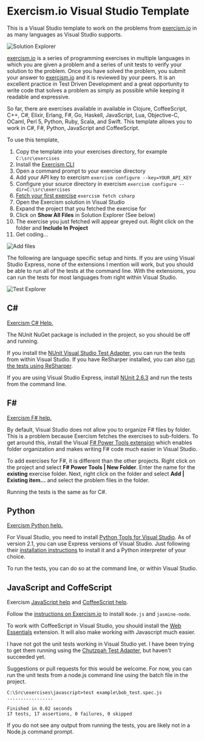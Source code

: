 # Exercism.io Visual Studio Template #

This is a Visual Studio template to work on the problems from [exercism.io](http://exercism.io) in as many languages as Visual Studio supports.

![Solution Explorer](https://raw.githubusercontent.com/rprouse/Exercism.VisualStudio/master/images/SolutionExplorer.png)

[exercism.io](http://exercism.io) is a series of programming exercises in multiple languages in which you are given a problem and a series of unit tests to verify your solution to the problem. Once you have solved the problem, you submit your answer to [exercism.io](http://exercism.io) and it is reviewed by your peers. It is an excellent practice in Test Driven Development and a great opportunity to write code that solves a problem as simply as possible while keeping it readable and expressive.

So far, there are exercises available in available in Clojure, CoffeeScript, C++, C#, Elixir, Erlang, F#, Go, Haskell, JavaScript, Lua, Objective-C, OCaml, Perl 5, Python, Ruby, Scala, and Swift. This template allows you to work in C#, F#, Python, JavaScript and CoffeeScript.

To use this template,

1. Copy the template into your exercises directory, for example `C:\src\exercises`
2. Install the [Exercism CLI](http://help.exercism.io/installing-the-cli.html)
3. Open a command prompt to your exercise directory 
4. Add your API key to exercism `exercism configure --key=YOUR_API_KEY`
5. Configure your source directory in exercism `exercism configure --dir=C:\src\exercises`
6. [Fetch your first exercise](http://help.exercism.io/fetching-exercises.html) `exercism fetch csharp`
7. Open the Exercism solution in Visual Studio
8. Expand the project that you fetched the exercise for
9. Click on **Show All Files** in Solution Explorer (See below)
10. The exercise you just fetched will appear greyed out. Right click on the folder and **Include In Project**
11. Get coding...

![Add files](https://raw.githubusercontent.com/rprouse/Exercism.VisualStudio/master/images/AddFiles.png)

The following are language specific setup and hints. If you are using Visual Studio Express, none of the extensions I mention will work, but you should be able to run all of the tests at the command line. With the extensions, you can run the tests for most languages from right within Visual Studio.

![Test Explorer](https://raw.githubusercontent.com/rprouse/Exercism.VisualStudio/master/images/TestExplorer.png)

## C# ##

[Exercism C# Help.](http://help.exercism.io/getting-started-with-csharp.html)

The NUnit NuGet package is included in the project, so you should be off and running.

If you install the [NUnit Visual Studio Test Adapter](https://visualstudiogallery.msdn.microsoft.com/6ab922d0-21c0-4f06-ab5f-4ecd1fe7175d), you can run the tests from within Visual Studio. If you have ReSharper installed, you can also [run the tests using ReSharper](https://www.jetbrains.com/resharper/features/unit_testing.html).

If you are using Visual Studio Express, install [NUnit 2.6.3](http://www.nunit.org/) and run the tests from the command line.

## F# ##

[Exercism F# help.](http://help.exercism.io/getting-started-with-fsharp.html)

By default, Visual Studio does not allow you to organize F# files by folder. This is a problem because Exercism fetches the exercises to sub-folders. To get around this, install the Visual [F# Power Tools extension](http://fsprojects.github.io/VisualFSharpPowerTools/) which enables folder organization and makes writing F# code much easier in Visual Studio.

To add exercises for F#, it is different than the other projects. Right click on the project and select **F# Power Tools | New Folder**. Enter the name for the **existing** exercise folder. Next, right click on the folder and select **Add | Existing item...** and select the problem files in the folder. 

Running the tests is the same as for C#.

## Python ##

[Exercism Python help.](http://help.exercism.io/getting-started-with-python.html)

For Visual Studio, you need to install [Python Tools for Visual Studio](https://visualstudiogallery.msdn.microsoft.com/5f4ae1bd-b769-410e-8238-fb30beda987f). As of version 2.1, you can use Express versions of Visual Studio. Just following their [installation instructions](https://pytools.codeplex.com/wikipage?title=PTVS%20Installation) to install it and a Python interpreter of your choice.

To run the tests, you can do so at the command line, or within Visual Studio.

## JavaScript and CoffeScript ##

Exercism [JavaScript help](http://help.exercism.io/getting-started-with-javascript.html) and [CoffeeScript help](http://help.exercism.io/getting-started-with-coffeescript.html).

Follow the [instructions on Exercism.io](http://help.exercism.io/getting-started-with-javascript.html) to install `Node.js` and `jasmine-node`.

To work with CoffeeScript in Visual Studio, you should install the [Web Essentials](http://vswebessentials.com/) extension. It will also make working with Javascript much easier.

I have not got the unit tests working in Visual Studio yet. I have been trying to get them running using the [Chutzpah Test Adapter](http://mmanela.github.io/chutzpah/), but haven't succeeded yet.

Suggestions or pull requests for this would be welcome. For now, you can run the unit tests from a node.js command line using the batch file in the project.

```
C:\Src\exercises\javascript>test example\bob_test.spec.js
.................

Finished in 0.02 seconds
17 tests, 17 assertions, 0 failures, 0 skipped
```

If you do not see any output from running the tests, you are likely not in a Node.js command prompt.